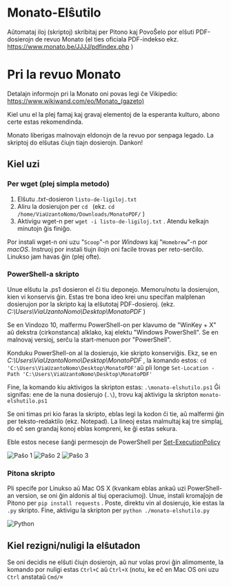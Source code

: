 # Monato-Elŝutilo
Aŭtomataj iloj (skriptoj) skribitaj per Pitono kaj PovoŜelo por elŝuti PDF-dosierojn de revuo Monato (el ties oficiala PDF-indekso ekz. https://www.monato.be/JJJJ/pdfindex.php )

# Pri la revuo Monato
Detalajn informojn pri la Monato oni povas legi ĉe Vikipedio: https://www.wikiwand.com/eo/Monato_(gazeto)

Kiel unu el la plej famaj kaj gravaj elementoj de la esperanta kulturo, abono certe estas rekomendinda.

Monato liberigas malnovajn eldonojn de la revuo por senpaga legado. La skriptoj do elŝutas ĉiujn tiajn dosierojn.
Dankon!

## Kiel uzi
### Per wget (plej simpla metodo)
1. Elŝutu *.txt*-dosieron `listo-de-ligiloj.txt`
2. Aliru la dosierujon per `cd ` (ekz. `cd /home/ViaUzantoNomo/Downloads/MonatoPDF/` )
3. Aktivigu wget-n per `wget -i listo-de-ligiloj.txt` . Atendu kelkajn minutojn ĝis finiĝo.

Por instali wget-n oni uzu "`Scoop`"-n por *Windows* kaj "`Homebrew`"-n por *macOS*. Instruoj por instali tiujn ilojn oni facile trovas per reto-serĉilo.
Linukso jam havas ĝin (plej ofte).

### PowerShell-a skripto
Unue elŝutu la .ps1 dosieron el ĉi tiu deponejo. Memoru/notu la dosierujon, kien vi konservis ĝin. Estas tre bona ideo krei unu specifan malplenan dosierujon por la skripto kaj la elŝutotaj PDF-dosieroj. (ekz. *C:\Users\ViaUzantoNomo\Desktop\MonatoPDF* )

Se en Vindozo 10, malfermu PowerShell-on per klavumo de "WinKey + X" aŭ dekstra (cirkonstanca) alklako, kaj elektu "Windows PowerShell".
Se en malnovaj versioj, serĉu la start-menuon por "PowerShell".

Konduku PowerShell-on al la dosierujo, kie skripto konserviĝis. Ekz, se en *C:\Users\ViaUzantoNomo\Desktop\MonatoPDF* , la komando estos:
`cd 'C:\Users\ViaUzantoNomo\Desktop\MonatoPDF'`aŭ pli longe `Set-Location -Path 'C:\Users\ViaUzantoNomo\Desktop\MonatoPDF'`

Fine, la komando kiu aktivigos la skripton estas:
`.\monato-elshutilo.ps1`
Ĝi signifas: ene de la nuna dosierujo (`.\`), trovu kaj aktivigu la skripton `monato-elshutilo.ps1`

Se oni timas pri kio faras la skripto, eblas legi la kodon ĉi tie, aŭ malfermi ĝin per teksto-redaktilo (ekz. Notepad). La lineoj estas malmultaj kaj tre simplaj, do eĉ sen grandaj konoj eblas kompreni, ke ĝi estas sekura.

Eble estos necese ŝanĝi permesojn de PowerShell per [Set-ExecutionPolicy](https://docs.microsoft.com/en-us/powershell/module/microsoft.powershell.security/set-executionpolicy?view=powershell-6)

![Paŝo 1](https://i.imgur.com/LFyNcof.jpg)
![Paŝo 2](https://i.imgur.com/mWpVP4b.jpg)
![Paŝo 3](https://i.imgur.com/jV0qHc8.jpg)


### Pitona skripto
Pli specife por Linukso aŭ Mac OS X (kvankam eblas ankaŭ uzi PowerShell-an version, se oni ĝin aldonis al tiuj operaciumoj).
Unue, instali kromaĵojn de Pitono per `pip install requests` .
Poste, direktu vin al dosierujo, kie estas la `.py` skripto.
Fine, aktivigu la skripton per `python ./monato-elshutilo.py`

![Python](https://i.imgur.com/HCKRIbn.jpg)

## Kiel rezigni/nuligi la elŝutadon
Se oni decidis ne elŝuti ĉiujn dosierojn, aŭ nur volas provi ĝin alimomente, la komando por nuligi estas `Ctrl+C` aŭ `Ctrl+X` (notu, ke eĉ en Mac OS oni uzu `Ctrl` anstataŭ `Cmd/⌘`
